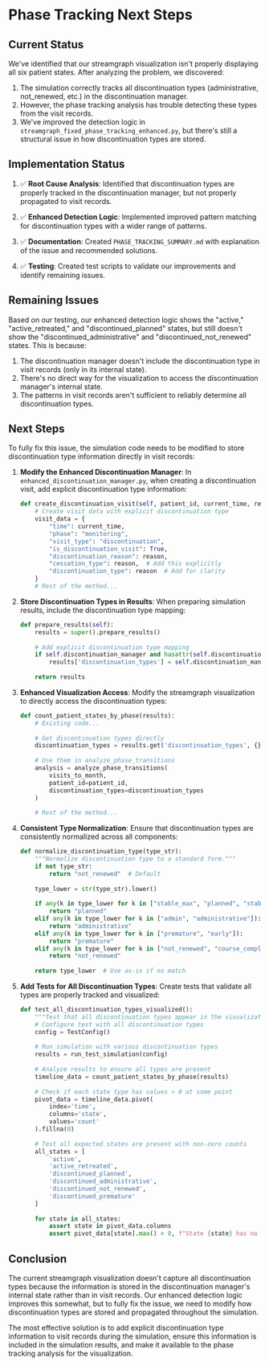 # Phase Tracking Next Steps

## Current Status

We've identified that our streamgraph visualization isn't properly displaying all six patient states. After analyzing the problem, we discovered:

1. The simulation correctly tracks all discontinuation types (administrative, not_renewed, etc.) in the discontinuation manager.
2. However, the phase tracking analysis has trouble detecting these types from the visit records.
3. We've improved the detection logic in `streamgraph_fixed_phase_tracking_enhanced.py`, but there's still a structural issue in how discontinuation types are stored.

## Implementation Status

1. ✅ **Root Cause Analysis**: Identified that discontinuation types are properly tracked in the discontinuation manager, but not properly propagated to visit records.

2. ✅ **Enhanced Detection Logic**: Implemented improved pattern matching for discontinuation types with a wider range of patterns.

3. ✅ **Documentation**: Created `PHASE_TRACKING_SUMMARY.md` with explanation of the issue and recommended solutions.

4. ✅ **Testing**: Created test scripts to validate our improvements and identify remaining issues.

## Remaining Issues

Based on our testing, our enhanced detection logic shows the "active," "active_retreated," and "discontinued_planned" states, but still doesn't show the "discontinued_administrative" and "discontinued_not_renewed" states. This is because:

1. The discontinuation manager doesn't include the discontinuation type in visit records (only in its internal state).
2. There's no direct way for the visualization to access the discontinuation manager's internal state.
3. The patterns in visit records aren't sufficient to reliably determine all discontinuation types.

## Next Steps

To fully fix this issue, the simulation code needs to be modified to store discontinuation type information directly in visit records:

1. **Modify the Enhanced Discontinuation Manager**:
   In `enhanced_discontinuation_manager.py`, when creating a discontinuation visit, add explicit discontinuation type information:
   
   ```python
   def create_discontinuation_visit(self, patient_id, current_time, reason="stable_max_interval"):
       # Create visit data with explicit discontinuation type
       visit_data = {
           "time": current_time,
           "phase": "monitoring",
           "visit_type": "discontinuation",
           "is_discontinuation_visit": True,
           "discontinuation_reason": reason,
           "cessation_type": reason,  # Add this explicitly
           "discontinuation_type": reason  # Add for clarity
       }
       # Rest of the method...
   ```

2. **Store Discontinuation Types in Results**:
   When preparing simulation results, include the discontinuation type mapping:
   
   ```python
   def prepare_results(self):
       results = super().prepare_results()
       
       # Add explicit discontinuation type mapping
       if self.discontinuation_manager and hasattr(self.discontinuation_manager, 'discontinuation_types'):
           results['discontinuation_types'] = self.discontinuation_manager.discontinuation_types
       
       return results
   ```

3. **Enhanced Visualization Access**:
   Modify the streamgraph visualization to directly access the discontinuation types:
   
   ```python
   def count_patient_states_by_phase(results):
       # Existing code...
       
       # Get discontinuation types directly
       discontinuation_types = results.get('discontinuation_types', {})
       
       # Use them in analyze_phase_transitions
       analysis = analyze_phase_transitions(
           visits_to_month, 
           patient_id=patient_id, 
           discontinuation_types=discontinuation_types
       )
       
       # Rest of the method...
   ```

4. **Consistent Type Normalization**:
   Ensure that discontinuation types are consistently normalized across all components:
   
   ```python
   def normalize_discontinuation_type(type_str):
       """Normalize discontinuation type to a standard form."""
       if not type_str:
           return "not_renewed"  # Default
       
       type_lower = str(type_str).lower()
       
       if any(k in type_lower for k in ["stable_max", "planned", "stable"]):
           return "planned"
       elif any(k in type_lower for k in ["admin", "administrative"]):
           return "administrative"
       elif any(k in type_lower for k in ["premature", "early"]):
           return "premature"
       elif any(k in type_lower for k in ["not_renewed", "course_complete"]):
           return "not_renewed"
       
       return type_lower  # Use as-is if no match
   ```

5. **Add Tests for All Discontinuation Types**:
   Create tests that validate all types are properly tracked and visualized:
   
   ```python
   def test_all_discontinuation_types_visualized():
       """Test that all discontinuation types appear in the visualization."""
       # Configure test with all discontinuation types
       config = TestConfig()
       
       # Run simulation with various discontinuation types
       results = run_test_simulation(config)
       
       # Analyze results to ensure all types are present
       timeline_data = count_patient_states_by_phase(results)
       
       # Check if each state type has values > 0 at some point
       pivot_data = timeline_data.pivot(
           index='time',
           columns='state',
           values='count'
       ).fillna(0)
       
       # Test all expected states are present with non-zero counts
       all_states = [
           'active',
           'active_retreated',
           'discontinued_planned',
           'discontinued_administrative',
           'discontinued_not_renewed',
           'discontinued_premature'
       ]
       
       for state in all_states:
           assert state in pivot_data.columns
           assert pivot_data[state].max() > 0, f"State {state} has no non-zero values"
   ```

## Conclusion

The current streamgraph visualization doesn't capture all discontinuation types because the information is stored in the discontinuation manager's internal state rather than in visit records. Our enhanced detection logic improves this somewhat, but to fully fix the issue, we need to modify how discontinuation types are stored and propagated throughout the simulation.

The most effective solution is to add explicit discontinuation type information to visit records during the simulation, ensure this information is included in the simulation results, and make it available to the phase tracking analysis for the visualization.